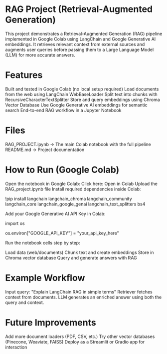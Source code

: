 # RAG Project (Retrieval-Augmented Generation)

This project demonstrates a Retrieval-Augmented Generation (RAG) pipeline implemented in Google Colab using LangChain and Google Generative AI embeddings.
It retrieves relevant context from external sources and augments user queries before passing them to a Large Language Model (LLM) for more accurate answers.


# Features

Built and tested in Google Colab (no local setup required)
Load documents from the web using LangChain WebBaseLoader
Split text into chunks with RecursiveCharacterTextSplitter
Store and query embeddings using Chroma Vector Database
Use Google Generative AI embeddings for semantic search
End-to-end RAG workflow in a Jupyter Notebook

# Files

RAG_PROJECT.ipynb → The main Colab notebook with the full pipeline
README.md → Project documentation

# How to Run (Google Colab)

Open the notebook in Google Colab:
Click here: Open in Colab
Upload the RAG_project.ipynb file
Install required dependencies inside Colab:
 
  !pip install langchain langchain_chroma langchain_community langchain_core langchain_google_genai langchain_text_splitters bs4


Add your Google Generative AI API Key in Colab:

import os

os.environ["GOOGLE_API_KEY"] = "your_api_key_here"


Run the notebook cells step by step:

  Load data (web/documents)
  Chunk text and create embeddings
  Store in Chroma vector database
  Query and generate answers with RAG

# Example Workflow

Input query: "Explain LangChain RAG in simple terms"
Retriever fetches context from documents.
LLM generates an enriched answer using both the query and context.

# Future Improvements

Add more document loaders (PDF, CSV, etc.)
Try other vector databases (Pinecone, Weaviate, FAISS)
Deploy as a Streamlit or Gradio app for interaction
